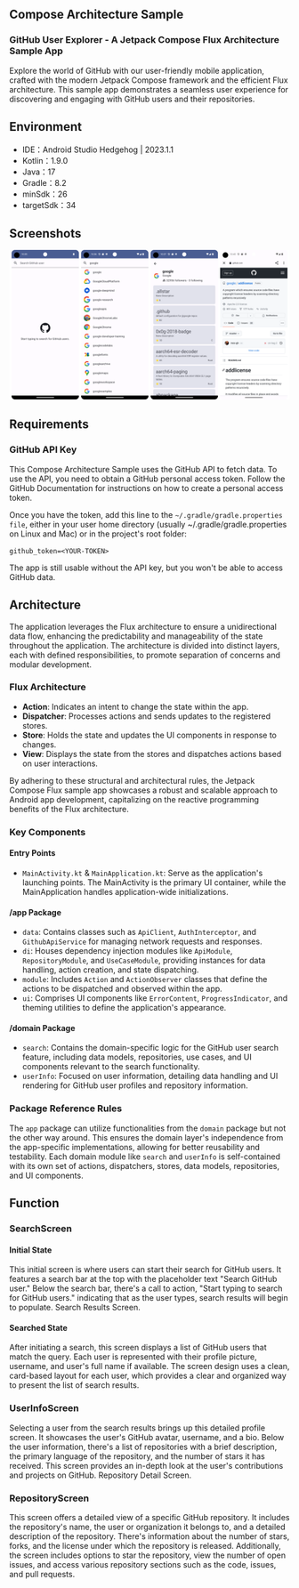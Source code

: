 ## Compose Architecture Sample

### GitHub User Explorer - A Jetpack Compose Flux Architecture Sample App

Explore the world of GitHub with our user-friendly mobile application, crafted with the modern Jetpack Compose framework and the efficient Flux architecture. This sample app demonstrates a seamless user experience for discovering and engaging with GitHub users and their repositories.

## Environment

* IDE：Android Studio Hedgehog | 2023.1.1
* Kotlin：1.9.0
* Java：17
* Gradle：8.2
* minSdk：26
* targetSdk：34

## Screenshots

![Screenshots](image/screenshots.png)

## Requirements

### GitHub API Key

This Compose Architecture Sample uses the GitHub API to fetch data. To use the API, you need to obtain a GitHub personal access token. Follow the GitHub Documentation for instructions on how to create a personal access token.

Once you have the token, add this line to the `~/.gradle/gradle.properties file`, either in your user home directory (usually ~/.gradle/gradle.properties on Linux and Mac) or in the project's root folder:

```
github_token=<YOUR-TOKEN>
```
The app is still usable without the API key, but you won't be able to access GitHub data.

## Architecture

The application leverages the Flux architecture to ensure a unidirectional data flow, enhancing the predictability and manageability of the state throughout the application. The architecture is divided into distinct layers, each with defined responsibilities, to promote separation of concerns and modular development.

### Flux Architecture
- **Action**: Indicates an intent to change the state within the app.
- **Dispatcher**: Processes actions and sends updates to the registered stores.
- **Store**: Holds the state and updates the UI components in response to changes.
- **View**: Displays the state from the stores and dispatches actions based on user interactions.

By adhering to these structural and architectural rules, the Jetpack Compose Flux sample app showcases a robust and scalable approach to Android app development, capitalizing on the reactive programming benefits of the Flux architecture.

### Key Components

#### Entry Points
- `MainActivity.kt` & `MainApplication.kt`: Serve as the application's launching points. The MainActivity is the primary UI container, while the MainApplication handles application-wide initializations.

#### /app Package
- `data`: Contains classes such as `ApiClient`, `AuthInterceptor`, and `GithubApiService` for managing network requests and responses.
- `di`: Houses dependency injection modules like `ApiModule`, `RepositoryModule`, and `UseCaseModule`, providing instances for data handling, action creation, and state dispatching.
- `module`: Includes `Action` and `ActionObserver` classes that define the actions to be dispatched and observed within the app.
- `ui`: Comprises UI components like `ErrorContent`, `ProgressIndicator`, and theming utilities to define the application's appearance.

#### /domain Package
- `search`: Contains the domain-specific logic for the GitHub user search feature, including data models, repositories, use cases, and UI components relevant to the search functionality.
- `userInfo`: Focused on user information, detailing data handling and UI rendering for GitHub user profiles and repository information.

### Package Reference Rules
The `app` package can utilize functionalities from the `domain` package but not the other way around. This ensures the domain layer's independence from the app-specific implementations, allowing for better reusability and testability. Each domain module like `search` and `userInfo` is self-contained with its own set of actions, dispatchers, stores, data models, repositories, and UI components.

## Function

### SearchScreen

#### Initial State

This initial screen is where users can start their search for GitHub users. It features a search bar at the top with the placeholder text "Search GitHub user." Below the search bar, there's a call to action, "Start typing to search for GitHub users." indicating that as the user types, search results will begin to populate.
Search Results Screen.

#### Searched State

After initiating a search, this screen displays a list of GitHub users that match the query. Each user is represented with their profile picture, username, and user's full name if available. The screen design uses a clean, card-based layout for each user, which provides a clear and organized way to present the list of search results.

### UserInfoScreen

Selecting a user from the search results brings up this detailed profile screen. It showcases the user's GitHub avatar, username, and a bio. Below the user information, there's a list of repositories with a brief description, the primary language of the repository, and the number of stars it has received. This screen provides an in-depth look at the user's contributions and projects on GitHub.
Repository Detail Screen.

### RepositoryScreen

This screen offers a detailed view of a specific GitHub repository. It includes the repository's name, the user or organization it belongs to, and a detailed description of the repository. There's information about the number of stars, forks, and the license under which the repository is released. Additionally, the screen includes options to star the repository, view the number of open issues, and access various repository sections such as the code, issues, and pull requests.